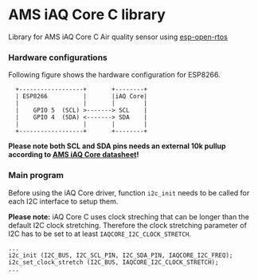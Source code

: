 # AMS iAQ Core C library
Library for AMS iAQ Core C Air quality sensor using [esp-open-rtos](https://github.com/SuperHouse)

### Hardware configurations

Following figure shows the hardware configuration for ESP8266.

```
  +------------------+       +--------+
  | ESP8266          |       |iAQ Core|
  |                  |       |        |
  |    GPIO 5  (SCL) >-------> SCL    |
  |    GPIO 4  (SDA) <-------> SDA    |
  |                  |       |        |
  +------------------+       +--------+
```

 **Please note both SCL and SDA pins needs an external 10k pullup according to [AMS iAQ Core datasheet](https://ams.com/documents/20143/36005/iAQ-core_DS000334_1-00.pdf/123c67cc-92d4-9a5c-d7ca-24f1d439c6a4)!**
 
 
 ### Main program

Before using the iAQ Core driver, function ```i2c_init``` needs to be called for each I2C interface to setup them.

**Please note:** iAQ Core C uses clock streching that can be longer than the default I2C clock stretching. Therefore the clock stretching parameter of I2C has to be set to at least ```IAQCORE_I2C_CLOCK_STRETCH```.

```
...
i2c_init (I2C_BUS, I2C_SCL_PIN, I2C_SDA_PIN, IAQCORE_I2C_FREQ);
i2c_set_clock_stretch (I2C_BUS, IAQCORE_I2C_CLOCK_STRETCH);
...
```
